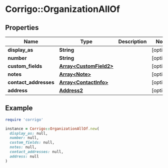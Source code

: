 # Corrigo::OrganizationAllOf

## Properties

| Name | Type | Description | Notes |
| ---- | ---- | ----------- | ----- |
| **display_as** | **String** |  | [optional] |
| **number** | **String** |  | [optional] |
| **custom_fields** | [**Array&lt;CustomField2&gt;**](CustomField2.md) |  | [optional] |
| **notes** | [**Array&lt;Note&gt;**](Note.md) |  | [optional] |
| **contact_addresses** | [**Array&lt;ContactInfo&gt;**](ContactInfo.md) |  | [optional] |
| **address** | [**Address2**](Address2.md) |  | [optional] |

## Example

```ruby
require 'corrigo'

instance = Corrigo::OrganizationAllOf.new(
  display_as: null,
  number: null,
  custom_fields: null,
  notes: null,
  contact_addresses: null,
  address: null
)
```


